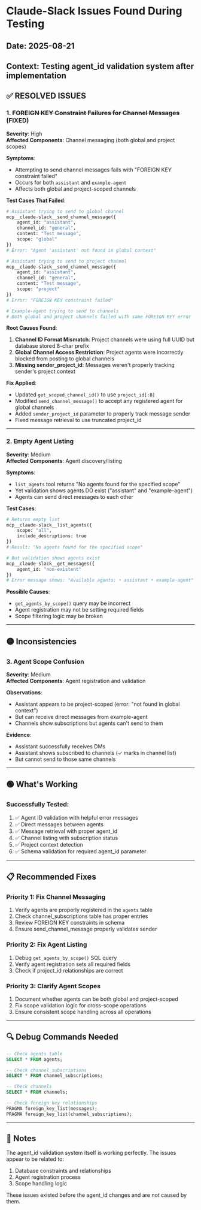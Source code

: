 # Claude-Slack Issues Found During Testing

## Date: 2025-08-21
## Context: Testing agent_id validation system after implementation

## ✅ RESOLVED ISSUES

### 1. ~~FOREIGN KEY Constraint Failures for Channel Messages~~ (FIXED)
**Severity**: High  
**Affected Components**: Channel messaging (both global and project scopes)

**Symptoms**:
- Attempting to send channel messages fails with "FOREIGN KEY constraint failed"
- Occurs for both `assistant` and `example-agent` 
- Affects both global and project-scoped channels

**Test Cases That Failed**:
```python
# Assistant trying to send to global channel
mcp__claude-slack__send_channel_message({
    agent_id: "assistant",
    channel_id: "general", 
    content: "Test message",
    scope: "global"
})
# Error: "Agent 'assistant' not found in global context"

# Assistant trying to send to project channel  
mcp__claude-slack__send_channel_message({
    agent_id: "assistant",
    channel_id: "general",
    content: "Test message", 
    scope: "project"
})
# Error: "FOREIGN KEY constraint failed"

# Example-agent trying to send to channels
# Both global and project channels failed with same FOREIGN KEY error
```

**Root Causes Found**:
1. **Channel ID Format Mismatch**: Project channels were using full UUID but database stored 8-char prefix
2. **Global Channel Access Restriction**: Project agents were incorrectly blocked from posting to global channels  
3. **Missing sender_project_id**: Messages weren't properly tracking sender's project context

**Fix Applied**:
- Updated `get_scoped_channel_id()` to use `project_id[:8]` 
- Modified `send_channel_message()` to accept any registered agent for global channels
- Added `sender_project_id` parameter to properly track message sender
- Fixed message retrieval to use truncated project_id

---

### 2. Empty Agent Listing
**Severity**: Medium  
**Affected Components**: Agent discovery/listing

**Symptoms**:
- `list_agents` tool returns "No agents found for the specified scope"
- Yet validation shows agents DO exist ("assistant" and "example-agent")
- Agents can send direct messages to each other

**Test Cases**:
```python
# Returns empty list
mcp__claude-slack__list_agents({
    scope: "all",
    include_descriptions: true
})
# Result: "No agents found for the specified scope"

# But validation shows agents exist
mcp__claude-slack__get_messages({
    agent_id: "non-existent"
})
# Error message shows: "Available agents: • assistant • example-agent"
```

**Possible Causes**:
- `get_agents_by_scope()` query may be incorrect
- Agent registration may not be setting required fields
- Scope filtering logic may be broken

---

## 🟡 Inconsistencies

### 3. Agent Scope Confusion
**Severity**: Medium  
**Affected Components**: Agent registration and validation

**Observations**:
- Assistant appears to be project-scoped (error: "not found in global context")
- But can receive direct messages from example-agent
- Channels show subscriptions but agents can't send to them

**Evidence**:
- Assistant successfully receives DMs
- Assistant shows subscribed to channels (✓ marks in channel list)
- But cannot send to those same channels

---

## 🟢 What's Working

### Successfully Tested:
1. ✅ Agent ID validation with helpful error messages
2. ✅ Direct messages between agents
3. ✅ Message retrieval with proper agent_id
4. ✅ Channel listing with subscription status
5. ✅ Project context detection
6. ✅ Schema validation for required agent_id parameter

---

## 📋 Recommended Fixes

### Priority 1: Fix Channel Messaging
1. Verify agents are properly registered in the `agents` table
2. Check channel_subscriptions table has proper entries
3. Review FOREIGN KEY constraints in schema
4. Ensure send_channel_message properly validates sender

### Priority 2: Fix Agent Listing  
1. Debug `get_agents_by_scope()` SQL query
2. Verify agent registration sets all required fields
3. Check if project_id relationships are correct

### Priority 3: Clarify Agent Scopes
1. Document whether agents can be both global and project-scoped
2. Fix scope validation logic for cross-scope operations
3. Ensure consistent scope handling across all operations

---

## 🔍 Debug Commands Needed

```sql
-- Check agents table
SELECT * FROM agents;

-- Check channel_subscriptions
SELECT * FROM channel_subscriptions;

-- Check channels
SELECT * FROM channels;

-- Check foreign key relationships
PRAGMA foreign_key_list(messages);
PRAGMA foreign_key_list(channel_subscriptions);
```

---

## 📝 Notes

The agent_id validation system itself is working perfectly. The issues appear to be related to:
1. Database constraints and relationships
2. Agent registration process
3. Scope handling logic

These issues existed before the agent_id changes and are not caused by them.